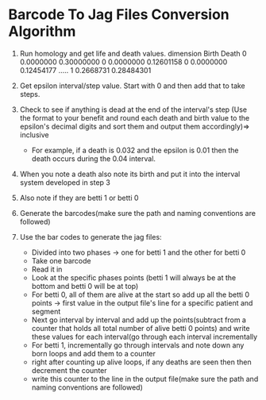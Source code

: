 # Barcode To Jag Files Conversion Algorithm

1. Run homology and get life and death values.
 dimension     Birth      Death
      0 0.0000000 0.30000000
      0 0.0000000 0.12601158
      0 0.0000000 0.12454177
      .....
      1 0.2668731 0.28484301

2.    Get epsilon interval/step value. Start with 0 and then add that to take steps.
3. Check to see if anything is dead at the end of the interval's step  (Use the format to your benefit and round each death and birth value to the epsilon's decimal digits and sort them and output them accordingly)=> inclusive
	* For example, if a death is 0.032 and the epsilon is 0.01 then the death occurs during the 0.04 interval.
4.  When you note a death also note its birth and put it into the interval system developed in  step 3
5. Also note if they are betti 1 or betti 0
6. Generate the barcodes(make sure the path and naming conventions are followed)
7. Use the bar codes to generate the jag files:
	* Divided into two phases -> one for betti 1 and the other for betti 0
	* Take one barcode
	* Read it in
	* Look at the specific phases points (betti 1 will always be at the bottom and betti 0 will be at top)
	* For betti 0, all of them are alive at the start so add up all the betti 0 points -> first value in the output file's line for a specific patient and segment
	* Next go interval by interval and add up the points(subtract from a counter that holds all total number of alive betti 0 points) and write these values for each interval(go through each interval incrementally 
	* For betti 1, incrementally go through intervals and note down any born loops and add them to a counter
	* right after counting up alive loops, if any deaths are seen then then decrement the counter
	* write this counter to the line in the output file(make sure the path and naming conventions are followed)
